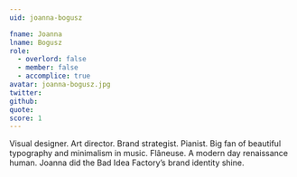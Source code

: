 ```yaml
---
uid: joanna-bogusz

fname: Joanna
lname: Bogusz
role:
  - overlord: false
  - member: false
  - accomplice: true
avatar: joanna-bogusz.jpg
twitter: 
github: 
quote: 
score: 1
---
```


Visual designer. Art director. Brand strategist. Pianist. Big fan of beautiful typography and minimalism in music. Flâneuse. A modern day renaissance human. Joanna did the Bad Idea Factory’s brand identity shine.
